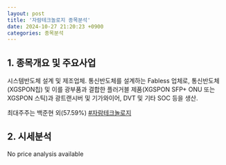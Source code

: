 ```yaml
---
layout: post
title: '자람테크놀로지 종목분석'
date: 2024-10-27 21:20:23 +0900
categories: 종목분석
---
```


## 1. 종목개요 및 주요사업

시스템반도체 설계 및 제조업체. 통신반도체를 설계하는 Fabless 업체로, 통신반도체(XGSPON칩) 및 이를 광부품과 결합한 플러거블 제품(XGSPON SFP+ ONU 또는 XGSPON 스틱)과 광트랜시버 및 기가와이어, DVT 및 기타 SOC 등을 생산.

최대주주는 백준현 외(57.59%)
[#자람테크놀로지](#)

## 2. 시세분석

No price analysis available
